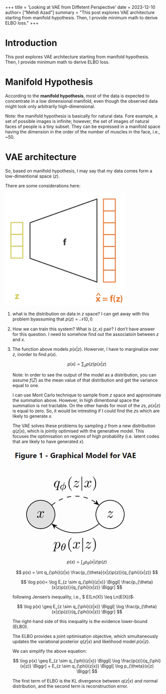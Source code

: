 +++
title = 'Looking at VAE from Diffetent Perspective'
date = 2023-12-10
author= ["Mehdi Azad"]
summary = "This post explores VAE architecture starting from manifold hypothesis. Then, I provide minimum math to derive ELBO loss."
+++

# Introduction

This post explores VAE architecture starting from manifold hypothesis. Then, I provide minimum math to derive ELBO loss.

# Manifold Hypothesis

According to the **manifold hypothesis**, most of the data is expected to concentrate in a low dimensional manifold, even though the observed data might look only arbitrarily high-dimensional.

Note:  the manifold hypothesis is basically for natural data. Fore example, a set of possible images is infinite; however, the set of images of natural faces of people is a tiny subset. They can be expressed in a manifold space having the dimension in the order of the number of muscles in the face, i.e., ~50.

# VAE architecture

So, based on manifold hypothesis, I may say that my data comes form a low-dimentional space ($z$). 

There are some considerations here: 

![decoder](./decoder.png)

 

1. what is the distribution on data in $z$ space? I can get away with this problem byassuming that $p(z)=\mathcal{N}(0, I)$
2. How we can train this system? What is $(z,x)$ pair? I don’t have answer for this question. I need to somehow find out the associatoin between $z$ and $x$. 
3. The function above models $p(x|z)$. Howerver, I have to marginalize over $z$, inorder to find $p(x)$.
    
    $$
    p(x)= \sum_{z} p(z)p(x|z)
    $$
    
    Note: In order to see the output of the model as a distribution, you can assume $f(Z)$ as the mean value of that distribution and get the variance equal to one.
    
    
    I can use Mont Carlo technique to sample from $z$ space and approximate the summation above. However, in high dimentional space the summation is not tractable. On the other hands for most of the $z$s, $p(x|z)$ is equal to zero. So, it would be intresting if I could find the $z$s which are likely to generate $x.$ 

    
    The VAE solves these problems by sampling $z$ from a new distribution $q(z|x)$, which is jointly optimised with the generative model. This focuses the optimisation on regions of high probability (i.e. latent codes that are likely to have generated $x$).
    
    ![VAE](./VAE.png)
    
    $$
    p(x) = \int_{z}p_{\theta}(x|z)p(z)
    $$
    
    $$
    p(x) = \int q_{\phi}(z|x) \frac{p_{\theta}(x|z)p(z)}{q_{\phi}(x|z)}
    $$
    
    $$
    \log p(x)= \log E_{z \sim q_{\phi}(z|x)} \Biggl[ \frac{p_{\theta}(x|z)p(z)}{q_{\phi}(x|z)} \Biggr]
    $$
    
    following Jensen’s inequality, i.e., $ E(Ln(X)) \leq Ln(E(X))$:
    
    $$
    \log p(x) \geq E_{z \sim q_{\phi}(z|x)} \Biggl[ \log \frac{p_{\theta}(x|z)p(z)}{q_{\phi}(x|z)} \Biggr]
    $$
    
    The right-hand side of this inequality is the evidence lower-bound (ELBO). 
    
    The ELBO provides a joint optimisation objective, which simultaneously updates the variational posterior $q(z|x)$ and likelihood model $p(x|z)$. 
    
    We can simplify the above equation: 
    
    $$
    \log p(x) \geq E_{z \sim q_{\phi}(z|x)} \Biggl[ \log \frac{p(z)}{q_{\phi}(x|z)} \Biggr] + E_{z \sim q_{\phi}(z|x)} \Biggl[ \log p_{\theta}(x|z) \Biggr]
    $$
    
    The first term of ELBO is the KL divergence between $q(z|x)$ and normal distribution, and the second term is reconstruction error.